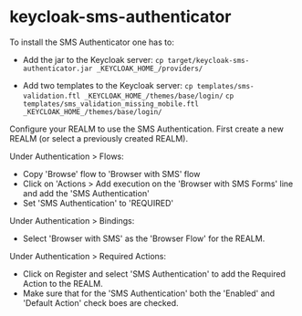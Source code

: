 # keycloak-sms-authenticator

To install the SMS Authenticator one has to:

* Add the jar to the Keycloak server:
`cp target/keycloak-sms-authenticator.jar _KEYCLOAK_HOME_/providers/`

* Add two templates to the Keycloak server:
`cp templates/sms-validation.ftl _KEYCLOAK_HOME_/themes/base/login/`
`cp templates/sms_validation_missing_mobile.ftl _KEYCLOAK_HOME_/themes/base/login/`


Configure your REALM to use the SMS Authentication.
First create a new REALM (or select a previously created REALM).

Under Authentication > Flows:
* Copy 'Browse' flow to 'Browser with SMS' flow
* Click on 'Actions > Add execution on the 'Browser with SMS Forms' line and add the 'SMS Authentication'
* Set 'SMS Authentication' to 'REQUIRED'

Under Authentication > Bindings:
* Select 'Browser with SMS' as the 'Browser Flow' for the REALM.

Under Authentication > Required Actions:
* Click on Register and select 'SMS Authentication' to add the Required Action to the REALM.
* Make sure that for the 'SMS Authentication' both the 'Enabled' and 'Default Action' check boes are checked.